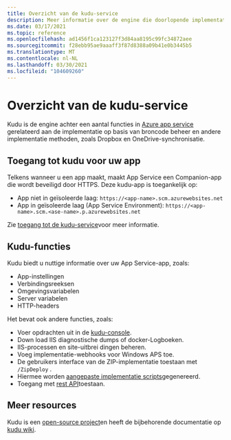 ```yaml
---
title: Overzicht van de kudu-service
description: Meer informatie over de engine die doorlopende implementatie in App Service en de functies ervan vastmaakt.
ms.date: 03/17/2021
ms.topic: reference
ms.openlocfilehash: ad1456f1ca123127f3d84aa8195c99fc34872aee
ms.sourcegitcommit: f28ebb95ae9aaaff3f87d8388a09b41e0b3445b5
ms.translationtype: MT
ms.contentlocale: nl-NL
ms.lasthandoff: 03/30/2021
ms.locfileid: "104609260"
---
```

# <a name="kudu-service-overview"></a>Overzicht van de kudu-service

Kudu is de engine achter een aantal functies in [Azure app service](overview.md) gerelateerd aan de implementatie op basis van broncode beheer en andere implementatie methoden, zoals Dropbox en OneDrive-synchronisatie. 

## <a name="access-kudu-for-your-app"></a>Toegang tot kudu voor uw app
Telkens wanneer u een app maakt, maakt App Service een Companion-app die wordt beveiligd door HTTPS. Deze kudu-app is toegankelijk op:

- App niet in geïsoleerde laag: `https://<app-name>.scm.azurewebsites.net`
- App in geïsoleerde laag (App Service Environment): `https://<app-name>.scm.<ase-name>.p.azurewebsites.net`

Zie [toegang tot de kudu-service](https://github.com/projectkudu/kudu/wiki/Accessing-the-kudu-service)voor meer informatie.

## <a name="kudu-features"></a>Kudu-functies

Kudu biedt u nuttige informatie over uw App Service-app, zoals:

- App-instellingen
- Verbindingsreeksen
- Omgevingsvariabelen
- Server variabelen
- HTTP-headers

Het bevat ook andere functies, zoals:

- Voer opdrachten uit in de [kudu-console](https://github.com/projectkudu/kudu/wiki/Kudu-console).
- Down load IIS diagnostische dumps of docker-Logboeken.
- IIS-processen en site-uitbrei dingen beheren.
- Voeg implementatie-webhooks voor Windows APS toe.
- De gebruikers interface van de ZIP-implementatie toestaan met `/ZipDeploy` .
- Hiermee worden [aangepaste implementatie scripts](https://github.com/projectkudu/kudu/wiki/Custom-Deployment-Script)gegenereerd.
- Toegang met [rest API](https://github.com/projectkudu/kudu/wiki/REST-API)toestaan.

## <a name="more-resources"></a>Meer resources

Kudu is een [open-source project](https://github.com/projectkudu/kudu)en heeft de bijbehorende documentatie op [kudu wiki](https://github.com/projectkudu/kudu/wiki).


